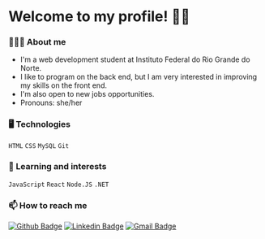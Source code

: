 # Welcome to my profile! 👋🏻 

### 👩🏻‍💻 About me
- I'm a web development student at Instituto Federal do Rio Grande do Norte.
- I like to program on the back end, but I am very interested in improving my skills on the front end.
- I'm also open to new jobs opportunities.
- Pronouns: she/her

### 🖥 Technologies
`HTML`
`CSS`
`MySQL`
`Git`

### 🌱 Learning and interests
`JavaScript`
`React`
`Node.JS`
`.NET`

### 📫 How to reach me
[![Github Badge](https://img.shields.io/badge/-Github-000?style=flat-square&logo=Github&logoColor=white&link=link_do_seu_perfil_no_github)](https://github.com/fabianapduarte)
[![Linkedin Badge](https://img.shields.io/badge/-LinkedIn-blue?style=flat-square&logo=Linkedin&logoColor=white&link=link_do_seu_perfil_no_linkedin)](https://www.linkedin.com/in/fabiana-pereira-3854b0199/) 
[![Gmail Badge](https://img.shields.io/badge/-Gmail-c14438?style=flat-square&logo=Gmail&logoColor=white&link=mailto:seu_email)](mailto:fabianaduarte980@gmail.com)
